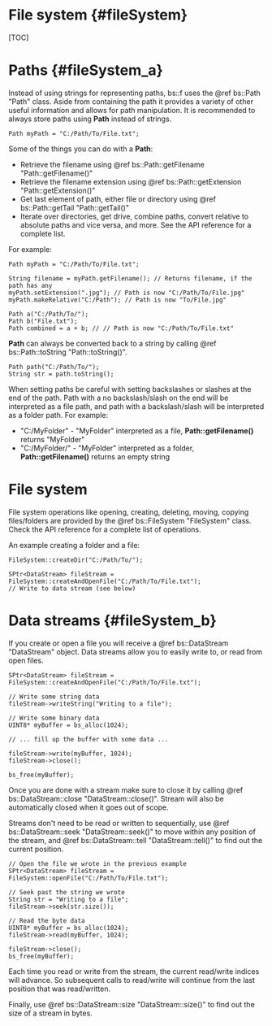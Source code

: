 File system									{#fileSystem}
===============
[TOC]

# Paths {#fileSystem_a}
Instead of using strings for representing paths, bs::f uses the @ref bs::Path "Path" class. Aside from containing the path it provides a variety of other useful information and allows for path manipulation. It is recommended to always store paths using **Path** instead of strings.

~~~~~~~~~~~~~{.cpp}
Path myPath = "C:/Path/To/File.txt";
~~~~~~~~~~~~~

Some of the things you can do with a **Path**:
 - Retrieve the filename using @ref bs::Path::getFilename "Path::getFilename()"
 - Retrieve the filename extension using @ref bs::Path::getExtension "Path::getExtension()"
 - Get last element of path, either file or directory using @ref bs::Path::getTail "Path::getTail()"
 - Iterate over directories, get drive, combine paths, convert relative to absolute paths and vice versa, and more. See the API reference for a complete list.
 
For example:
~~~~~~~~~~~~~{.cpp}
Path myPath = "C:/Path/To/File.txt";

String filename = myPath.getFilename(); // Returns filename, if the path has any
myPath.setExtension(".jpg"); // Path is now "C:/Path/To/File.jpg"
myPath.makeRelative("C:/Path"); // Path is now "To/File.jpg"

Path a("C:/Path/To/");
Path b("File.txt");
Path combined = a + b; // // Path is now "C:/Path/To/File.txt"
~~~~~~~~~~~~~

**Path** can always be converted back to a string by calling @ref bs::Path::toString "Path::toString()".

~~~~~~~~~~~~~{.cpp}
Path path("C:/Path/To/");
String str = path.toString();
~~~~~~~~~~~~~
 
When setting paths be careful with setting backslashes or slashes at the end of the path. Path with a no backslash/slash on the end will be interpreted as a file path, and path with a backslash/slash will be interpreted as a folder path. For example:
 - "C:/MyFolder" - "MyFolder" interpreted as a file, **Path::getFilename()** returns "MyFolder"
 - "C:/MyFolder/" - "MyFolder" interpreted as a folder, **Path::getFilename()** returns an empty string
 
# File system
File system operations like opening, creating, deleting, moving, copying files/folders are provided by the @ref bs::FileSystem "FileSystem" class. Check the API reference for a complete list of operations.

An example creating a folder and a file:
~~~~~~~~~~~~~{.cpp}
FileSystem::createDir("C:/Path/To/");

SPtr<DataStream> fileStream = FileSystem::createAndOpenFile("C:/Path/To/File.txt");
// Write to data stream (see below)
~~~~~~~~~~~~~

# Data streams {#fileSystem_b}
If you create or open a file you will receive a @ref bs::DataStream "DataStream" object. Data streams allow you to easily write to, or read from open files. 

~~~~~~~~~~~~~{.cpp}
SPtr<DataStream> fileStream = FileSystem::createAndOpenFile("C:/Path/To/File.txt");

// Write some string data
fileStream->writeString("Writing to a file");

// Write some binary data
UINT8* myBuffer = bs_alloc(1024);

// ... fill up the buffer with some data ...

fileStream->write(myBuffer, 1024);
fileStream->close();

bs_free(myBuffer);
~~~~~~~~~~~~~

Once you are done with a stream make sure to close it by calling @ref bs::DataStream::close "DataStream::close()". Stream will also be automatically closed when it goes out of scope.

Streams don't need to be read or written to sequentially, use @ref bs::DataStream::seek "DataStream::seek()" to move within any position of the stream, and @ref bs::DataStream::tell "DataStream::tell()" to find out the current position.

~~~~~~~~~~~~~{.cpp}
// Open the file we wrote in the previous example
SPtr<DataStream> fileStream = FileSystem::openFile("C:/Path/To/File.txt");

// Seek past the string we wrote
String str = "Writing to a file";
fileStream->seek(str.size());

// Read the byte data
UINT8* myBuffer = bs_alloc(1024);
fileStream->read(myBuffer, 1024);

fileStream->close();
bs_free(myBuffer);
~~~~~~~~~~~~~

Each time you read or write from the stream, the current read/write indices will advance. So subsequent calls to read/write will continue from the last position that was read/written.

Finally, use @ref bs::DataStream::size "DataStream::size()" to find out the size of a stream in bytes.
